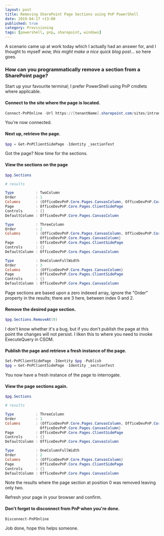 ```yaml
---
layout: post
title: Removing SharePoint Page Sections using PnP PowerShell
date: 2019-04-17 +13:00
published: true
category: Provisioning
tags: [powershell, pnp, sharepoint, windows]
---
```



A scenario came up at work today which I actually had an answer for, and I thought to myself *wow, this might make a nice quick blog post*... so here goes.


### How can you programmatically remove a section from a SharePoint page?

Start up your favourite terminal; I prefer PowerShell using PnP cmdlets where applicable.


#### Connect to the site where the page is located.

~~~powershell
Connect-PnPOnline -Url https://[tenantName].sharepoint.com/sites/intranet
~~~

You're now connected.


#### Next up, retrieve the page.

~~~powershell
$pg = Get-PnPClientSidePage -Identity _sectionTest
~~~

Got the page? Now time for the sections.


#### View the sections on the page

~~~powershell
$pg.Sections

# results

Type          : TwoColumn
Order         : 1
Columns       : {OfficeDevPnP.Core.Pages.CanvasColumn, OfficeDevPnP.Core.Pages.CanvasColumn}
Page          : OfficeDevPnP.Core.Pages.ClientSidePage
Controls      : {}
DefaultColumn : OfficeDevPnP.Core.Pages.CanvasColumn

Type          : ThreeColumn
Order         : 2
Columns       : {OfficeDevPnP.Core.Pages.CanvasColumn, OfficeDevPnP.Core.Pages.CanvasColumn, 
                OfficeDevPnP.Core.Pages.CanvasColumn}
Page          : OfficeDevPnP.Core.Pages.ClientSidePage
Controls      : {}
DefaultColumn : OfficeDevPnP.Core.Pages.CanvasColumn

Type          : OneColumnFullWidth
Order         : 3
Columns       : {OfficeDevPnP.Core.Pages.CanvasColumn}
Page          : OfficeDevPnP.Core.Pages.ClientSidePage
Controls      : {}
DefaultColumn : OfficeDevPnP.Core.Pages.CanvasColumn
~~~

Page sections are based upon a zero indexed array, ignore the "Order" property in the results; there are 3 here, between index 0 and 2.


#### Remove the desired page section.

~~~powershell
$pg.Sections.RemoveAt(0)
~~~

I don't know whether it's a bug, but if you don't publish the page at this point the changes will not persist. I liken this to where you need to invoke ExecuteQuery in CSOM.


#### Publish the page and retrieve a fresh instance of the page.

~~~powershell
Set-PnPClientSidePage -Identity $pg -Publish
$pg = Get-PnPClientSidePage -Identity _sectionTest
~~~

You now have a fresh instance of the page to interrogate.

#### View the page sections again.

~~~powershell
$pg.Sections

# results

Type          : ThreeColumn
Order         : 1
Columns       : {OfficeDevPnP.Core.Pages.CanvasColumn, OfficeDevPnP.Core.Pages.CanvasColumn, 
                OfficeDevPnP.Core.Pages.CanvasColumn}
Page          : OfficeDevPnP.Core.Pages.ClientSidePage
Controls      : {}
DefaultColumn : OfficeDevPnP.Core.Pages.CanvasColumn

Type          : OneColumnFullWidth
Order         : 2
Columns       : {OfficeDevPnP.Core.Pages.CanvasColumn}
Page          : OfficeDevPnP.Core.Pages.ClientSidePage
Controls      : {}
DefaultColumn : OfficeDevPnP.Core.Pages.CanvasColumn
~~~

Note the results where the page section at position 0 was removed leaving only two.

Refresh your page in your browser and confirm.

#### Don't forget to disconnect from PnP when you're done.

~~~powershell
Disconnect-PnPOnline
~~~


Job done, hope this helps someone.
